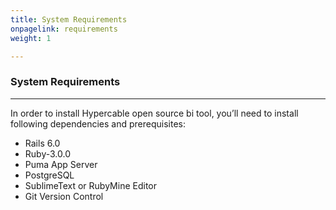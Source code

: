 ```yaml
---
title: System Requirements
onpagelink: requirements
weight: 1

---
```


### **System Requirements**

-------------------

In order to install Hypercable open source bi tool, you’ll need to install following dependencies and prerequisites:

*   Rails 6.0
*   Ruby-3.0.0
*   Puma App Server
*   PostgreSQL
*   SublimeText or RubyMine Editor
*   Git Version Control
